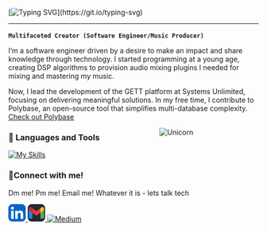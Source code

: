 [![Typing SVG](https://readme-typing-svg.demolab.com?font=Fira+Code&pause=1000&color=38F72C&width=435&separator=%3C&lines=whosThisGuy();)](https://git.io/typing-svg)

---
**`Multifaceted Creator (Software Engineer/Music Producer)`**

I’m a software engineer driven by a desire to make an impact and share knowledge through technology. I started programming at a young age, creating DSP algorithms to provision audio mixing plugins I needed for mixing and mastering my music.

Now, I lead the development of the GETT platform at Systems Unlimited, focusing on delivering meaningful solutions. In my free time, I contribute to Polybase, an open-source tool that simplifies multi-database complexity.
[Check out Polybase](https://github.com/oslabs-beta/Polybase)

<img class="sway-border" align="right" width="200px" alt="Unicorn" src="https://media1.giphy.com/media/v1.Y2lkPTc5MGI3NjExMDhrODIzb3k4MjZ1dDZxamZ2N2QxZmpiMnQzbTYybzV1b3FpYXA5ZSZlcD12MV9pbnRlcm5hbF9naWZfYnlfaWQmY3Q9Zw/Tta1Zc3Lu4NOiOpTB9/giphy.webp" />


### 🧰 Languages and Tools

[![My Skills](https://skillicons.dev/icons?i=typescript,javascript,html,css,swift,react,nodejs,express,nextjs,aws,docker,mongodb,postgresql,redis,gql,jest,githubactions,tailwind,mui,webpack&perline=10)](https://skillicons.dev)

### 💬Connect with me!
Dm me! Pm me! Email me! Whatever it is - lets talk tech
<div>
    <a href="https://www.linkedin.com/in/nathan-patterson-aba798251/">
        <img src="https://raw.githubusercontent.com/tandpfun/skill-icons/65dea6c4eaca7da319e552c09f4cf5a9a8dab2c8/icons/LinkedIn.svg" alt="LinkedIn" width="35" height="35"/>
    </a>
        <a href="mailto:imnathanpatterson@gmail.com">
        <img src="https://raw.githubusercontent.com/tandpfun/skill-icons/65dea6c4eaca7da319e552c09f4cf5a9a8dab2c8/icons/Gmail-Dark.svg" alt="Gmail" width="35" height="35"/>
    </a>
    <a href="https://medium.com/@natedevs">
        <img src="https://github.com/user-attachments/assets/33da1818-a750-4e4b-a09a-9c8b1c4e9338" alt="Medium" width="35" height="35"/>
    </a>
</div>


